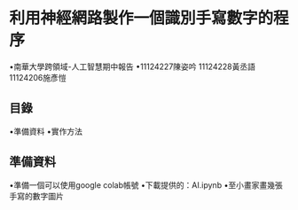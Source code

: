 # 利用神經網路製作一個識別手寫數字的程序
•南華大學跨領域-人工智慧期中報告
•11124227陳姿吟 11124228黃丞語 11124206施彥愷
## 目錄
•準備資料
•實作方法
## 準備資料
•準備一個可以使用google colab帳號
•下載提供的：AI.ipynb
•至小畫家畫幾張手寫的數字圖片



